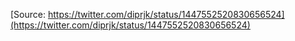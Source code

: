[Source: https://twitter.com/diprjk/status/1447552520830656524](https://twitter.com/diprjk/status/1447552520830656524)